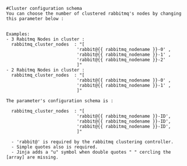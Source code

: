 
    #Cluster configuration schema
    You can choose the number of clustered rabbitmq's nodes by changing this parameter below :
    
    
    Examples: 
    - 3 Rabitmq Nodes in cluster : 
      rabbitmq_cluster_nodes  : "[
                               'rabbit@{{ rabbitmq_nodename }}-0' ,
                               'rabbit@{{ rabbitmq_nodename }}-1' ,
                               'rabbit@{{ rabbitmq_nodename }}-2'
                               ]"
    - 2 Rabitmq Nodes in cluster : 
      rabbitmq_cluster_nodes  : "[
                               'rabbit@{{ rabbitmq_nodename }}-0' ,
                               'rabbit@{{ rabbitmq_nodename }}-1' ,
                               ]"
    
    The parameter's configuration schema is :
      
      rabbitmq_cluster_nodes  : "[
                               'rabbit@{{ rabbitmq_nodename }}-ID',
                               'rabbit@{{ rabbitmq_nodename }}-ID',
                               'rabbit@{{ rabbitmq_nodename }}-ID',
                               ]"
                               
      - 'rabbit@' is required by the rabbitmq clustering controller.
      - Simple quotes also is required.
      - Jinja adds a "u" symbol when double quotes " " cercling the [array] are missing. 
